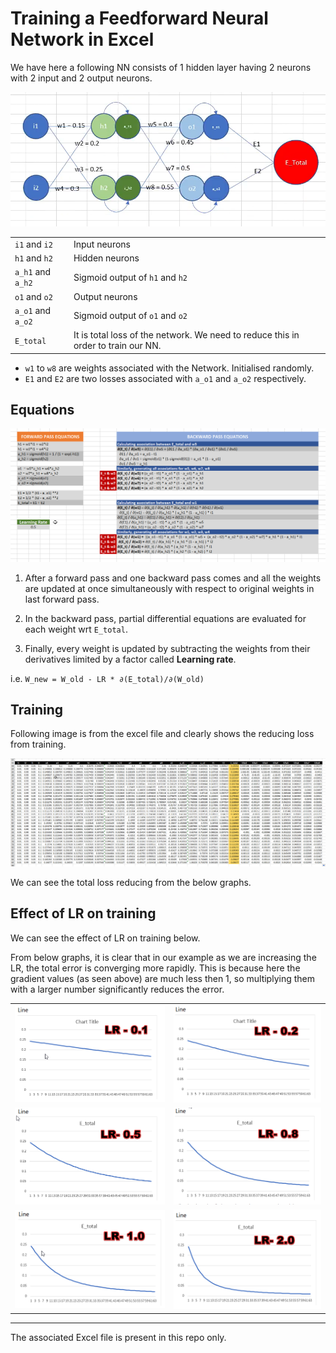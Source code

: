 # Training a Feedforward Neural Network in Excel

We have here a following NN consists of 1 hidden layer having 2 neurons with 2 input and
2 output neurons.

![arch](https://github.com/namanphy/END2/blob/main/S2/images/arch.png)

|||
|--------------|---------------|
|`i1` and `i2` | Input neurons |
|`h1` and `h2` | Hidden neurons |
|`a_h1` and `a_h2` | Sigmoid output of `h1` and `h2` |
|`o1` and `o2` | Output neurons |
|`a_o1` and `a_o2` | Sigmoid output of `o1` and `o2` |
|`E_total`| It is total loss of the network. We need to reduce this in order to train our NN.|

- `w1` to `w8` are weights associated with the Network. Initialised randomly.
- `E1` and `E2` are two losses associated with `a_o1` and `a_o2` respectively.


## Equations
 
![meta](https://github.com/namanphy/END2/blob/main/S2/images/meta.png)

1. After a forward pass and one backward pass comes and all the weights are updated at once simultaneously
with respect to original weights in last forward pass.

2. In the backward pass, partial differential equations are evaluated for each weight wrt `E_total`.

3. Finally, every weight is updated by subtracting the weights from their derivatives limited by a factor called
**Learning rate**. 

i.e. `W_new = W_old - LR * ∂(E_total)/∂(W_old)`


## Training
Following image is from the excel file and clearly shows the reducing loss from training.

![training](https://github.com/namanphy/END2/blob/main/S2/images/training.png)

We can see the total loss reducing from the below graphs.

## Effect of LR on training

We can see the effect of LR on training below.

From below graphs, it is clear that in our example as we are increasing the LR, the total error is 
converging more rapidly. This is because here the gradient values (as seen above) are much less then 
1, so multiplying them with a larger number significantly reduces the error.

|||
|---|---|
| ![](https://github.com/namanphy/END2/blob/main/S2/images/lr0.1.png)| ![](https://github.com/namanphy/END2/blob/main/S2/images/lr0.2.png) |
| ![](https://github.com/namanphy/END2/blob/main/S2/images/lr0.5.png)| ![](https://github.com/namanphy/END2/blob/main/S2/images/lr0.8.png) |
| ![](https://github.com/namanphy/END2/blob/main/S2/images/lr1.0.png) | ![](https://github.com/namanphy/END2/blob/main/S2/images/lr2.0.png) |


-----------

The associated Excel file is present in this repo only.
